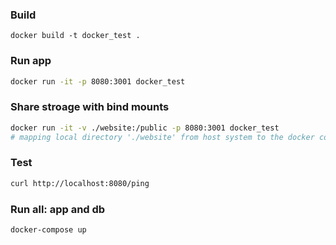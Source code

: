 
### Build
```
docker build -t docker_test .
```
### Run app
```sh
docker run -it -p 8080:3001 docker_test
```
### Share stroage with bind mounts
```sh
docker run -it -v ./website:/public -p 8080:3001 docker_test
# mapping local directory './website' from host system to the docker container directory'/public'      
```
### Test
```sh
curl http://localhost:8080/ping
```
### Run all: app and db
```sh
docker-compose up
```
